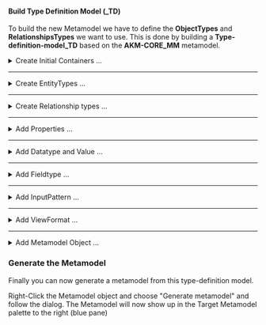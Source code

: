 #### Build Type Definition Model (_TD)

To build the new Metamodel we have to define the **ObjectTypes** and **RelationshipsTypes** we want to use.
This is done by building a **Type-definition-model_TD** based on the **AKM-CORE_MM** metamodel. 

<details>  <summary>Create Initial Containers ...</summary>

Let us start with an empty model and the built-in ***AKM-Core_MM*** metamodel:

![Initial page with blank modelling area and AKM-Core_MM types in the Palette](images/posts/modelling/image_model001.png)

The left pane contains the object types in the initial metamodel, that the user can use to build a type definition model.

From the Palette (left pane) drag the ***Container*** type and drop it into the Modelling area.

Click on the name and edit ***name*** ( Name it  ***"Domain Types"*** i.e. ***"Bike Rental Types"***).

Right-Click the object to edit  ***description***.

</details>

---

<details>  <summary>Create EntityTypes ...</summary>

From the Palette (left pane) drag the ***EntityType*** and drop it into the Container ***"Domain" Types***. Click on the name and edit ***name***.
Right-Click the object to edit  ***description*** and ***proposedType***.

The attribute "proposedType" is used to give the Concept-/ Information-object a proposed TypeName.

Example:
![Create EntityType](images/help/Create-EntityType.png)

<a href="images/help/Create-EntityType.png" target="_blank" style="color: blue; text-decoration: underline;">Click here to view the picture bigger in a New Browser tab!</a>

</details>

---


<details>  <summary>Create Relationship types ...</summary>

- Click on the edge of an Object and drag the cursor to another object.

Example:
![image001](images/help/Add-Property.png)

<a href="images/help/Add-Property.png" target="_blank" style="color: blue; text-decoration: underline;" style="color: blue; text-decoration: underline;">
Click here to view the picture bigger in a New Browser tab ...</a><hr />


- Click on the name of the Relationship to edit.<hr />

- Right-Click on the relationship to open the properties panel, where you can edit Name, description etc.<hr />
</details>

---

<details>  <summary>Add Properties ...</summary>

From the Palette (left pane) drag the ***Property*** type and drop it into the Container ***"Domain" Types***. Click on the name and edit ***name***.
Right-Click the object to edit  ***description***.

Example:
![Create EntityType](images/help/Add-Property.png)

<a href="images/help/Add-Property.png" target="_blank" style="color: blue; text-decoration: underline;">
Click here to view the picture bigger in a New Browser tab!</a>

</details>

---

<details>  <summary>Add Datatype and Value ...</summary>

From the Palette (left pane) drag the ***Value*** type and drop it into the Container ***"Domain" Types***. Click on the name and edit ***name***.
Right-Click the object to edit  ***description***.

Create a relationship "isOf" from the Property to the Datatype

Create objects of type "Value" and name them according to Car-model alternatives. 

Create relationships "hasAllowed" or "isDefault" from Datatype object to Value objects

Example:
![Create EntityType](images/help/AddDatatypeAndValue.png)

<a href="images/help/AddDatatypeAndValue.png" target="_blank" style="color: blue; text-decoration: underline;">
Click here to view the picture bigger in a New Browser tab!</a>

</details>

---

<details>  <summary>Add Fieldtype ...</summary>

From the Palette (left pane) drag the ***Fieldtype*** type and drop it into the Container ***"Domain" Types***. Click on the name and edit ***name***.
Right-Click the object to edit  ***description***.


<!-- ![Create EntityType](images/help/Add-Fieldtype.png)

<a href="images/help/Add-Fieldtype.png" target="_blank" style="color: blue; text-decoration: underline;"> -->

Click here to view the picture bigger in a New Browser tab!</a>

</details>

---

<details>  <summary>Add InputPattern ...</summary>

From the Palette (left pane) drag the ***InputPattern*** type and drop it into the Container ***"Domain" Types***. Click on the name and edit ***name***.
Right-Click the object to edit  ***description***.

<!-- ![Create EntityType](images/help/Add-InputPattern.png)

<a href="images/help/Add-InputPattern.png" target="_blank" style="color: blue; text-decoration: underline;">
Click here to view the picture bigger in a New Browser tab!</a> -->

</details>

---

<details>  <summary>Add ViewFormat ...</summary>

From the Palette (left pane) drag the ***ViewFormat*** type and drop it into the Container ***"Domain" Types***. Click on the name and edit ***name***.
Right-Click the object to edit  ***description***.

<!-- ![Create EntityType](images/help/Add-ViewFormat.png)

<a href="images/help/Add-ViewFormat.png" target="_blank" style="color: blue; text-decoration: underline;">
Click on the picture to open in New Tab!</a> -->

</details>

---

<details>  <summary>Add Metamodel Object ...</summary>

From the Palette (left pane) drag the ***Metamodel*** type and drop outside the Container ***"Domain" Types***. Click on the name and edit ***name***.
Right-Click the object to edit ***description***.

Drag a relationship with type ***contains*** from til ***Metamodel*** object to the EntityType objects to be included in the new Metamodel.

Example:
![Metamodel object example](images/help/AddMetamodelObject.png)

<a href="images/help/AddMetamodelObject.png" target="_blank" style="color: blue; text-decoration: underline;">
Click here to view the picture bigger in a New Browser tab!</a>

</details>

### Generate the Metamodel

Finally you can now generate a metamodel from this type-definition model.

Right-Click the Metamodel object and choose "Generate metamodel" and follow the dialog.
The Metamodel will now show up in the Target Metamodel palette to the right (blue pane)

